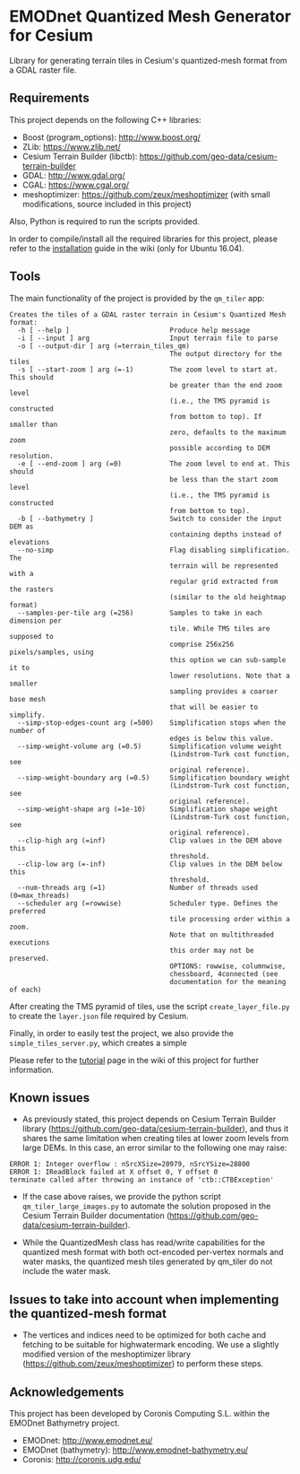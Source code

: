 # EMODnet Quantized Mesh Generator for Cesium

Library for generating terrain tiles in Cesium's quantized-mesh format from a GDAL raster file.

## Requirements

This project depends on the following C++ libraries:
* Boost (program_options): http://www.boost.org/
* ZLib: https://www.zlib.net/
* Cesium Terrain Builder (libctb): https://github.com/geo-data/cesium-terrain-builder
* GDAL: http://www.gdal.org/
* CGAL: https://www.cgal.org/
* meshoptimizer: https://github.com/zeux/meshoptimizer (with small modifications, source included in this project) 

Also, Python is required to run the scripts provided.

In order to compile/install all the required libraries for this project, please refer to the [installation](https://bitbucket.org/ricardcd/emodnet/wiki/Installation) guide in the wiki (only for Ubuntu 16.04). 

## Tools

The main functionality of the project is provided by the `qm_tiler` app:

```
Creates the tiles of a GDAL raster terrain in Cesium's Quantized Mesh format:
  -h [ --help ]                         Produce help message
  -i [ --input ] arg                    Input terrain file to parse
  -o [ --output-dir ] arg (=terrain_tiles_qm)
                                        The output directory for the tiles
  -s [ --start-zoom ] arg (=-1)         The zoom level to start at. This should
                                        be greater than the end zoom level 
                                        (i.e., the TMS pyramid is constructed 
                                        from bottom to top). If smaller than 
                                        zero, defaults to the maximum zoom 
                                        possible according to DEM resolution.
  -e [ --end-zoom ] arg (=0)            The zoom level to end at. This should 
                                        be less than the start zoom level 
                                        (i.e., the TMS pyramid is constructed 
                                        from bottom to top).
  -b [ --bathymetry ]                   Switch to consider the input DEM as 
                                        containing depths instead of elevations
  --no-simp                             Flag disabling simplification. The 
                                        terrain will be represented with a 
                                        regular grid extracted from the rasters
                                        (similar to the old heightmap format)
  --samples-per-tile arg (=256)         Samples to take in each dimension per 
                                        tile. While TMS tiles are supposed to 
                                        comprise 256x256 pixels/samples, using 
                                        this option we can sub-sample it to 
                                        lower resolutions. Note that a smaller 
                                        sampling provides a coarser base mesh 
                                        that will be easier to simplify.
  --simp-stop-edges-count arg (=500)    Simplification stops when the number of
                                        edges is below this value.
  --simp-weight-volume arg (=0.5)       Simplification volume weight 
                                        (Lindstrom-Turk cost function, see 
                                        original reference).
  --simp-weight-boundary arg (=0.5)     Simplification boundary weight 
                                        (Lindstrom-Turk cost function, see 
                                        original reference).
  --simp-weight-shape arg (=1e-10)      Simplification shape weight 
                                        (Lindstrom-Turk cost function, see 
                                        original reference).
  --clip-high arg (=inf)                Clip values in the DEM above this 
                                        threshold.
  --clip-low arg (=-inf)                Clip values in the DEM below this 
                                        threshold.
  --num-threads arg (=1)                Number of threads used (0=max_threads)
  --scheduler arg (=rowwise)            Scheduler type. Defines the preferred 
                                        tile processing order within a zoom. 
                                        Note that on multithreaded executions 
                                        this order may not be preserved. 
                                        OPTIONS: rowwise, columnwise, 
                                        chessboard, 4connected (see 
                                        documentation for the meaning of each)
```

After creating the TMS pyramid of tiles, use the script `create_layer_file.py` to create the `layer.json` file required by Cesium.

Finally, in order to easily test the project, we also provide the `simple_tiles_server.py`, which creates a simple 

Please refer to the [tutorial](https://bitbucket.org/ricardcd/emodnet/wiki/Tutorial) page in the wiki of this project for further information.

## Known issues

* As previously stated, this project depends on Cesium Terrain Builder library (https://github.com/geo-data/cesium-terrain-builder), and thus it shares the same limitation when creating tiles at lower zoom levels from large DEMs. In this case, an error similar to the following one may raise:

```
ERROR 1: Integer overflow : nSrcXSize=20979, nSrcYSize=28800
ERROR 1: IReadBlock failed at X offset 0, Y offset 0
terminate called after throwing an instance of 'ctb::CTBException'
```
    
* If the case above raises, we provide the python script `qm_tiler_large_images.py` to automate the solution proposed in the Cesium Terrain Builder documentation (https://github.com/geo-data/cesium-terrain-builder).

* While the QuantizedMesh class has read/write capabilities for the quantized mesh format with both oct-encoded per-vertex normals and water masks, the quantized mesh tiles generated by qm_tiler do not include the water mask. 

## Issues to take into account when implementing the quantized-mesh format

* The vertices and indices need to be optimized for both cache and fetching to be suitable for highwatermark encoding. We use a slightly modified version of the meshoptimizer library (https://github.com/zeux/meshoptimizer) to perform these steps.

## Acknowledgements

This project has been developed by Coronis Computing S.L. within the EMODnet Bathymetry project.

* EMODnet: http://www.emodnet.eu/
* EMODnet (bathymetry): http://www.emodnet-bathymetry.eu/
* Coronis: http://coronis.udg.edu/